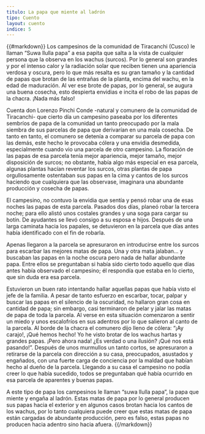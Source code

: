 ```yaml
---
titulo: La papa que miente al ladrón
tipo: Cuento
layout: cuento
indice: 5
---
```


{{#markdown}}
Los campesinos de la comunidad de Tiracanchi  (Cusco) le llaman “Suwa llulla papa” a esa papita que salta a la vista de cualquier persona que la observa en los wachus (surcos). Por lo general son grandes y por el intenso calor y la radiación solar que reciben tienen una apariencia verdosa y oscura, pero lo que más resalta es su gran tamaño y la cantidad de papas que brotan de las entrañas de la planta, encima del wachu, en la edad de maduración. Al ver ese brote de papas, por lo general, se augura una buena cosecha, esto despierta envidias e incita el robo de las papas de la chacra. ¡Nada más falso!

Cuenta don Lorenzo Pinchi Conde -natural y comunero de la comunidad de Tiracanchi- que cierto día un campesino paseaba por los diferentes sembríos de papa de la comunidad un tanto preocupado por la mala siembra de sus parcelas de papa que derivarían en una mala cosecha. De tanto en tanto, el comunero se detenía a comparar su  parcela de papa con las demás, este hecho le provocaba cólera y una envidia desmedida, especialmente cuando vio una parcela de otro campesino. La floración de las papas de esa parcela  tenía mejor apariencia, mejor tamaño, mejor disposición de surcos; no obstante, había algo más especial en esa parcela, algunas plantas hacían reventar los surcos, otras plantas de papa orgullosamente ostentaban sus papas en la cima y cantos de los surcos haciendo que cualquiera que las observase, imaginara una abundante producción y cosecha de papas.

El campesino,  no contuvo la envidia que sentía y pensó robar una de esas noches las papas de esta parcela. Pasados dos días, planeó robar la tercera noche; para ello alistó unos costales grandes y una soga para cargar su botín. De ayudantes se llevó consigo a su esposa e hijos. Después de una larga caminata hacia los papales, se detuvieron en la parcela que días antes había identificado con el fin de robarla.

Apenas llegaron a la parcela se apresuraron en introducirse entre los surcos para escarbar las mejores matas de papa. Una y otra mata jalaban… y buscaban las papas en la noche oscura pero nada de hallar abundante papa. Entre ellos se preguntaban si había sido cierto todo aquello que días antes había observado el campesino; él respondía que estaba en lo cierto, que sin duda era esa parcela.

Estuvieron un buen rato intentando hallar aquellas papas que había visto el jefe de la familia. A pesar de tanto esfuerzo en escarbar, tocar, palpar y buscar las papas en el silencio de la oscuridad, no hallaron gran cosa en cantidad de papa; sin embargo, casi terminaron de pelar y jalar las matas de  papa de toda la parcela. Al verse en esta situación comenzaron a sentir un miedo y unos escalofríos en sus adentros por lo que salieron al canto de la parcela. Al borde de la chacra el comunero dijo lleno de cólera: “¡Ay carajo!, ¡Qué hemos hecho! Yo he visto brotar de los wachus hartas y grandes papas. ¡Pero ahora nada!  ¿Es verdad o una ilusión? ¡Qué nos está pasando!”. Después de unos murmullos un tanto cortos, se apresuraron a retirarse de la parcela con dirección a su casa, preocupados, asustados y engañados, con una fuerte carga de conciencia por la maldad que habían hecho al dueño de la parcela. 
Llegando a su casa el campesino no podía creer lo que había sucedido, todos se preguntaban qué había ocurrido en esa parcela de aparentes y buenas papas.

A este tipo de papa los campesinos le llaman “suwa llulla papa”, la papa que miente y engaña al ladrón. Estas matas de papa por lo general producen sus papas hacia el exterior y en algunos casos brotan hacia los cantos de los wachus, por lo tanto cualquiera puede creer que estas matas de papa están cargadas de abundante producción, pero es falso, estas papas no producen hacia adentro sino hacia afuera. 
{{/markdown}}
